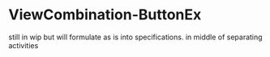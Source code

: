 # ViewCombination-ButtonEx
still in wip but will formulate as is into specifications.  in middle of separating activities

